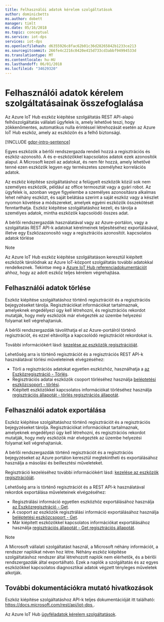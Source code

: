 ```yaml
---
title: Felhasználói adatok kérelem szolgáltatások
author: dominicbetts
ms.author: dobett
manager: timlt
ms.date: 05/16/2018
ms.topic: conceptual
ms.service: iot-dps
services: iot-dps
ms.openlocfilehash: d6355926c8fac62b01c36d28265842b1233ce213
ms.sourcegitcommit: 266fe4c2216c0420e415d733cd3abbf94994533d
ms.translationtype: MT
ms.contentlocale: hu-HU
ms.lasthandoff: 06/01/2018
ms.locfileid: "34629320"
---
```

# <a name="summary-of-customer-data-request-features"></a>Felhasználói adatok kérelem szolgáltatásainak összefoglalása

Az Azure IoT Hub eszköz kiépítése szolgáltatás REST API-alapú felhőszolgáltatás vállalati ügyfelek is, amely lehetővé teszi, hogy zökkenőmentes, automatikus nulla érintéssel létrehozását esetén az Azure IoT Hub eszköz, amely az eszközön és a felhő biztonsági.

[!INCLUDE [gdpr-intro-sentence](../../includes/gdpr-intro-sentence.md)]

Egyes eszközök a bérlői rendszergazda rendeli hozzá a regisztrációs és eszköz-azonosító. A és e-eszközökkel kapcsolatos adatok ezek azonosítók alapul. A Microsoft kezeli az adatokat, és nem fér hozzá, amely lehetővé tenné ezen eszközök legyen egy természetes személyhez korrelációs adatok.

Az eszköz kiépítése szolgáltatáshoz a felügyelt eszközök közül sok nem személyes eszközök, például az office termosztát vagy a gyári robot. Az ügyfelek is, azonban vegye figyelembe a személyes azonosításra alkalmas lehet néhány eszközt, és saját belátása szerint a saját eszköz vagy a készlet nyomon követése a módszereket, amelyek egyéni eszközök összekötését fenntarthatja. Eszköz kiépítése szolgáltatáshoz kezeli, és tárolja a személyes adatok, mintha eszközök kapcsolódó összes adat.

A bérlői rendszergazdák használatával vagy az Azure-portálon, vagy a szolgáltatás REST API-k adatokat kérelmeinek teljesítéséhez exportálásával, illetve egy Eszközazonosító vagy a regisztrációs azonosítót. kapcsolatos adatok törlése

> [!NOTE]
> Az Azure IoT Hub eszköz kiépítése szolgáltatáson keresztül kiépített eszközök tárolódnak az Azure IoT-központ szolgáltatás további adatokkal rendelkeznek. Tekintse meg a [Azure IoT Hub referenciadokumentációt](../iot-hub/iot-hub-customer-data-requests.md) ahhoz, hogy az adott eszköz teljes kérelem végrehajtása.

## <a name="deleting-customer-data"></a>Felhasználói adatok törlése

Eszköz kiépítése szolgáltatáshoz történő regisztrációt és a regisztrációs bejegyzéseket tárolja. Regisztrációkat információkat tartalmaznak, amelyeknek engedélyezi úgy kell létrehozni, és regisztrációs rekordot mutatják, hogy mely eszközök már elvégezték az üzembe helyezési folyamat kell végrehajtaniuk.

A bérlői rendszergazdák távolíthatja el az Azure-portálról történő regisztrációt, és ezzel eltávolítja a kapcsolódó regisztrációt rekordokat is.

További információkért lásd: [kezelése az eszközök regisztrációját](how-to-manage-enrollments.md).

Lehetőség arra is történő regisztrációt és a regisztrációs REST API-k használatával törlési műveleteinek elvégzéséhez:

* Törli a regisztrációs adatokat egyetlen eszközhöz, használhatja a [az Eszközregisztráció - Törlés](https://docs.microsoft.com/rest/api/iot-dps/deviceenrollment/delete).
* Regisztrációs adatai eszközök csoport törléséhez használja [beléptetési eszközcsoport - törlési](https://docs.microsoft.com/rest/api/iot-dps/deviceenrollmentgroup/delete).
* Kiépített eszközökkel kapcsolatos információkat törléséhez használja [regisztrációs állapotát - törlés regisztrációs állapotát](https://docs.microsoft.com/rest/api/iot-dps/registrationstate/deleteregistrationstate).

## <a name="exporting-customer-data"></a>Felhasználói adatok exportálása

Eszköz kiépítése szolgáltatáshoz történő regisztrációt és a regisztrációs bejegyzéseket tárolja. Regisztrációkat információkat tartalmaznak, amelyeknek engedélyezi úgy kell létrehozni, és regisztrációs rekordot mutatják, hogy mely eszközök már elvégezték az üzembe helyezési folyamat kell végrehajtaniuk.

A bérlői rendszergazdák történő regisztrációt és a regisztrációs bejegyzéseket az Azure portálon keresztül megtekintheti és exportálásához használja a másolási és beillesztési műveleteket.

Regisztráció kezeléséhez további információkért lásd: [kezelése az eszközök regisztrációját](how-to-manage-enrollments.md).

Lehetőség arra is történő regisztrációt és a REST API-k használatával rekordok exportálása műveleteinek elvégzéséhez:

* Regisztrálási információ egyetlen eszközhöz exportálásához használja [az Eszközregisztráció - Get](https://docs.microsoft.com/rest/api/iot-dps/deviceenrollment/get).
* A csoport az eszközök regisztrálási információ exportálásához használja [beléptetési eszközcsoport - Get](https://docs.microsoft.com/rest/api/iot-dps/deviceenrollmentgroup/get).
* Már kiépített eszközökkel kapcsolatos információkat exportálásához használja [regisztrációs állapotát - Get regisztrációs állapotát](https://docs.microsoft.com/rest/api/iot-dps/registrationstate/getregistrationstate).

> [!NOTE]
> A Microsoft vállalati szolgáltatást használ, a Microsoft néhány információt, a rendszer naplókat néven hoz létre. Néhány eszköz kiépítése szolgáltatáshoz rendszer által létrehozott naplók nem elérhetők, és a bérlői rendszergazdák által exportálható. Ezek a naplók a szolgáltatás és az egyes eszközökkel kapcsolatos diagnosztikai adatok végzett tényleges műveletek alkotják.

## <a name="links-to-additional-documentation"></a>További dokumentációkra mutató hivatkozások

Eszköz kiépítése szolgáltatáshoz API-k teljes dokumentációját itt található: [ https://docs.microsoft.com/rest/api/iot-dps ](https://docs.microsoft.com/rest/api/iot-dps).

Az Azure IoT Hub [ügyféladatok kérelem szolgáltatások](../iot-hub/iot-hub-customer-data-requests.md).